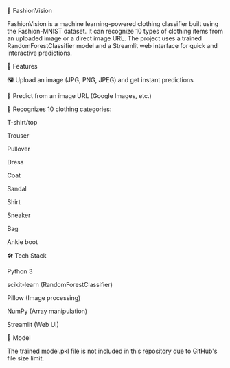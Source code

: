 👕 FashionVision

FashionVision is a machine learning-powered clothing classifier built using the Fashion-MNIST dataset.
It can recognize 10 types of clothing items from an uploaded image or a direct image URL.
The project uses a trained RandomForestClassifier model and a Streamlit web interface for quick and interactive predictions.

🚀 Features

🖼 Upload an image (JPG, PNG, JPEG) and get instant predictions

🔗 Predict from an image URL (Google Images, etc.)

🎯 Recognizes 10 clothing categories:

T-shirt/top

Trouser

Pullover

Dress

Coat

Sandal

Shirt

Sneaker

Bag

Ankle boot


🛠 Tech Stack

Python 3

scikit-learn (RandomForestClassifier)

Pillow (Image processing)

NumPy (Array manipulation)

Streamlit (Web UI)

📂 Model

The trained model.pkl file is not included in this repository due to GitHub's file size limit.
